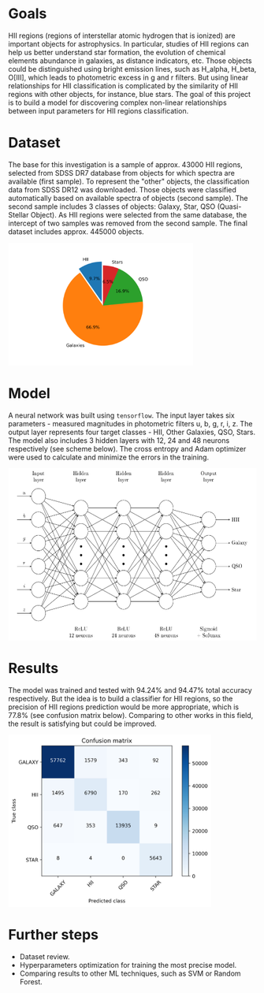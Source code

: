 # Goals
HII regions (regions of interstellar atomic hydrogen that is ionized) 
are important objects for astrophysics. 
In particular, studies of HII regions can help us better understand 
star formation, the evolution of chemical elements abundance in galaxies, 
as distance indicators, etc. Those objects could be distinguished using 
bright emission lines, such as H_alpha, H_beta, O[III],
which leads to photometric excess in g and r filters.
But using linear relationships for HII classification is complicated by the similarity
of HII regions with other objects, for instance, blue stars. The goal of 
this project is to build a model for discovering complex non-linear
relationships between input parameters for HII regions classification.


# Dataset
The base for this investigation is a sample of approx. 43000 HII regions,
selected from SDSS DR7 database from objects for which spectra are available (first sample).
To represent the "other" objects, the classification data from SDSS DR12
was downloaded. Those objects were classified automatically based on available spectra
of objects (second sample). The second sample includes 3 classes of objects: Galaxy, Star, QSO 
(Quasi-Stellar Object). As HII regions were selected from the same database, the intercept
of two samples was removed from the second sample. 
The final dataset includes approx. 445000 objects.

<img src="https://github.com/lap1dem/hii-classification/blob/master/figures/piechart.png?raw=true" height="250" align="center">


# Model
A neural network was built using `tensorflow`. The input layer takes six parameters - 
measured magnitudes in photometric filters u, b, g, r, i, z. The output layer represents 
four target classes - HII, Other Galaxies, QSO, Stars. The model also includes 3 hidden
layers with 12, 24 and 48 neurons respectively (see scheme below). 
The cross entropy and Adam optimizer were used to calculate and minimize the errors in the training.

<img src="https://github.com/lap1dem/hii-classification/blob/master/figures/scheme.png?raw=true" height="350" align="center">



# Results
The model was trained and tested with 94.24% and 94.47% total accuracy respectively.
But the idea is to build a classifier for HII regions, so the precision of HII regions prediction
would be more appropriate, which is 77.8% (see confusion matrix below). Comparing
to other works in this field, the result is satisfying but could be improved.


<img src="https://github.com/lap1dem/hii-classification/blob/master/figures/confusion.png?raw=true" height="350" align="center">



# Further steps
* Dataset review.
* Hyperparameters optimization for training the most precise model.
* Comparing results to other ML techniques, such as SVM or Random Forest.